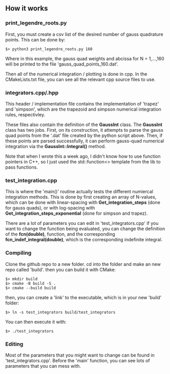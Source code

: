 ## How it works

### print_legendre_roots.py
First, you must create a csv list of the desired number of gauss quadrature points. This can be done by: 

    $> python3 print_legendre_roots.py 160

Where in this example, the gauss quad weights and abcissa for N = 1,...,160 will be printed to the file 'gauss_quad_points_160.dat'. 

Then all of the numerical integration / plotting is done in cpp. 
In the CMakeLists.txt file, you can see all the relevant cpp source files to use. 

### integrators.cpp/.hpp 
This header / implementation file contains the implementation of 'trapez' and 'simpson', which are the trapezoid and simpson numerical integration rules, respectivley. 

These files also contain the definition of the **GaussInt** class. The **GaussInt** class has two jobs. First, on its construction, it attempts to parse the gauss quad points from the '.dat' file created by the python script above. Then, if these points are parsed successfully, it can perform gauss-quad numerical integration via the **GaussInt::Integral()** method. 

Note that when I wrote this a week ago, I didn't know how to use function pointers in C++, so I just used the std::function<> template from the <functional> lib to pass functions.

### test_integration.cpp
This is where the 'main()' routine actually tests the different numiercal integration methods. This is done by first creating an array of N-values, which can be done with linear-spacing with **Get_integration_steps** (done for gauss quads), or with log-spacing with **Get_integration_steps_exponential** (done for simpson and trapez). 

There are a lot of parameters you can edit in 'test_integrators.cpp' if you want to change the function being evaluated, you can change the definition of the **fcn(double)**, function, and the corresponding **fcn_indef_integral(double)**, which is the corresponding indefinite integral. 




### Compiling

Clone the github repo to a new folder. cd into the folder and make an new repo called 'build'. then you can build it with CMake: 

    $> mkdir build
    $> cmake -B build -S .
    $> cmake --build build

then, you can create a 'link' to the executable, which is in your new 'build' folder: 

    $> ln -s test_integrators build/test_integrators

You can then execute it with: 

    $> ./test_integrators

### Editing
Most of the parameters that you might want to change can be found in 'test_integrators.cpp'. Before the 'main' function, you can see lots of parameters that you can mess with. 

